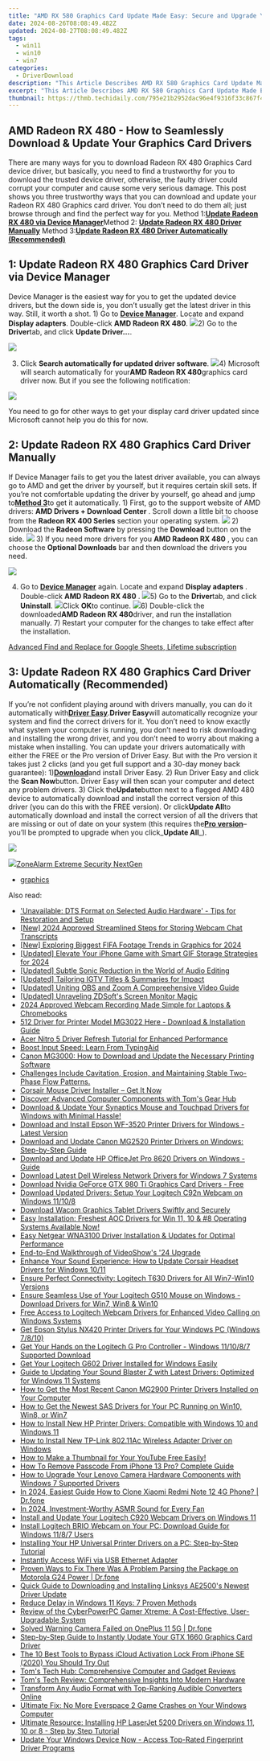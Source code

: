```yaml
---
title: "AMD RX 580 Graphics Card Update Made Easy: Secure and Upgrade Your Drivers Today"
date: 2024-08-26T08:08:49.482Z
updated: 2024-08-27T08:08:49.482Z
tags:
  - win11
  - win10
  - win7
categories:
  - DriverDownload
description: "This Article Describes AMD RX 580 Graphics Card Update Made Easy: Secure and Upgrade Your Drivers Today"
excerpt: "This Article Describes AMD RX 580 Graphics Card Update Made Easy: Secure and Upgrade Your Drivers Today"
thumbnail: https://thmb.techidaily.com/795e21b2952dac96e4f9316f33c867f4d5e9a26e7b970dc3ae9c242e74e0d377.jpg
---
```


## AMD Radeon RX 480 - How to Seamlessly Download & Update Your Graphics Card Drivers

There are many ways for you to download Radeon RX 480 Graphics Card device driver, but basically, you need to find a trustworthy for you to download the trusted device driver, otherwise, the faulty driver could corrupt your computer and cause some very serious damage. This post shows you three trustworthy ways that you can download and update your Radeon RX 480 Graphics card driver. You don’t need to do them all; just browse through and find the perfect way for you. Method 1:[**Update Radeon RX 480 via Device Manager**](https://tools.techidaily.com/drivereasy/download/)Method 2: **[Update Radeon RX 480 Driver Manually](https://tools.techidaily.com/drivereasy/download/)** Method 3:[**Update Radeon RX 480 Driver Automatically (Recommended)**](https://tools.techidaily.com/drivereasy/download/)

## **1: Update Radeon RX 480 Graphics Card Driver** **via Device Manager**

Device Manager is the easiest way for you to get the updated device drivers, but the down side is, you don’t usually get the latest driver in this way. Still, it worth a shot. 1) Go to [**Device Manager**](https://tools.techidaily.com/drivereasy/download/). Locate and expand **Display adapters**. Double-click **AMD Radeon RX 480**. ![](https://images.drivereasy.com/wp-content/uploads/2016/12/img_584f6ee252477.jpg)2) Go to the **Driver**tab, and click **Update Driver…**.

![](https://images.drivereasy.com/wp-content/uploads/2016/12/img_584f6f5a5522f.jpg)

3) Click **Search automatically for updated driver software**. ![](https://images.drivereasy.com/wp-content/uploads/2016/12/img_584f6f78e09b2-600x438.jpg)4) Microsoft will search automatically for your**AMD Radeon RX 480**graphics card driver now. But if you see the following notification:

![](https://images.drivereasy.com/wp-content/uploads/2016/12/img_584f6fe47ed8a.png)

You need to go for other ways to get your display card driver updated since Microsoft cannot help you do this for now.

## **2: Update Radeon RX 480 Graphics Card Driver** **Manually**

If Device Manager fails to get you the latest driver available, you can always go to AMD and get the driver by yourself, but it requires certain skill sets. If you’re not comfortable updating the driver by yourself, go ahead and jump to[**Method 3**](https://tools.techidaily.com/drivereasy/download/)to get it automatically.  1) First, go to the support website of AMD drivers: **AMD Drivers + Download Center**  . Scroll down a little bit to choose from the **Radeon RX 400 Series** section your operating system. ![](https://images.drivereasy.com/wp-content/uploads/2016/12/img_584f717d77cb0.png) 2) Download the **Radeon Software** by pressing the **Download** button on the side. ![](https://images.drivereasy.com/wp-content/uploads/2016/12/img_584f72b36c238.jpg) 3) If you need more drivers for you **AMD Radeon RX 480** , you can choose the **Optional Downloads**  bar and then download the drivers you need.

![](https://images.drivereasy.com/wp-content/uploads/2016/12/img_584f7327b334e-475x600.jpg)

4) Go to [**Device Manager**](https://tools.techidaily.com/drivereasy/download/) again. Locate and expand **Display adapters** . Double-click **AMD Radeon RX 480** . ![](https://images.drivereasy.com/wp-content/uploads/2016/12/img_584f6ee252477.jpg)5) Go to the **Driver**tab, and click **Uninstall**. ![](https://images.drivereasy.com/wp-content/uploads/2016/12/img_584f742f54e25.jpg)Click **OK**to continue. ![](https://images.drivereasy.com/wp-content/uploads/2016/12/img_584f7452e10b3.png)6) Double-click the downloaded**AMD Radeon RX 480**driver, and run the installation manually. 7) Restart your computer for the changes to take effect after the installation.

<!-- affiliate ads begin -->
<a href="https://secure.2checkout.com/order/checkout.php?PRODS=4729642&QTY=1&AFFILIATE=108875&CART=1">Advanced Find and Replace for Google Sheets, Lifetime subscription</a>
<!-- affiliate ads end -->
## **3: Update Radeon RX 480 Graphics Card Driver Automatically (Recommended)**

If you’re not confident playing around with drivers manually, you can do it automatically with[**Driver Easy**](https://tools.techidaily.com/drivereasy/download/).**Driver Easy**will automatically recognize your system and find the correct drivers for it. You don’t need to know exactly what system your computer is running, you don’t need to risk downloading and installing the wrong driver, and you don’t need to worry about making a mistake when installing. You can update your drivers automatically with either the FREE or the Pro version of Driver Easy. But with the Pro version it takes just 2 clicks (and you get full support and a 30-day money back guarantee): 1)[**Download**](https://tools.techidaily.com/drivereasy/download/)and install Driver Easy. 2) Run Driver Easy and click the **Scan Now**button. Driver Easy will then scan your computer and detect any problem drivers. 3) Click the**Update**button next to a flagged AMD 480 device to automatically download and install the correct version of this driver (you can do this with the FREE version). Or click**Update All**to automatically download and install the correct version of all the drivers that are missing or out of date on your system (this requires the[**Pro version**](https://tools.techidaily.com/drivereasy/download/)– you’ll be prompted to upgrade when you click_**Update All**_).

![](https://images.drivereasy.com/wp-content/uploads/2017/04/img_58e5f628aad8e.jpg)

<!-- affiliate ads begin -->
<a href="https://estore.zonealarm.com/order/checkout.php?PRODS=36245101&QTY=1&AFFILIATE=108875&CART=1"><img src="https://sc1.checkpoint.com/sc1/za/images/boxes/zang_box_trust.png" border="0">ZoneAlarm Extreme Security NextGen</a>
<!-- affiliate ads end -->
* [graphics](https://tools.techidaily.com/drivereasy/download/)

<ins class="adsbygoogle"
     style="display:block"
     data-ad-format="autorelaxed"
     data-ad-client="ca-pub-7571918770474297"
     data-ad-slot="1223367746"></ins>



<ins class="adsbygoogle"
     style="display:block"
     data-ad-client="ca-pub-7571918770474297"
     data-ad-slot="8358498916"
     data-ad-format="auto"
     data-full-width-responsive="true"></ins>

<span class="atpl-alsoreadstyle">Also read:</span>
<div><ul>
<li><a href="https://hardware-help.techidaily.com/unavailable-dts-format-on-selected-audio-hardware-tips-for-restoration-and-setup/"><u>'Unavailable: DTS Format on Selected Audio Hardware' - Tips for Restoration and Setup</u></a></li>
<li><a href="https://visual-screen-recording.techidaily.com/new-2024-approved-streamlined-steps-for-storing-webcam-chat-transcripts/"><u>[New] 2024 Approved  Streamlined Steps for Storing Webcam Chat Transcripts</u></a></li>
<li><a href="https://youtube-docs.techidaily.com/xploring-biggest-fifa-footage-trends-in-graphics-for-2024/"><u>[New] Exploring Biggest FIFA Footage Trends in Graphics for 2024</u></a></li>
<li><a href="https://fox-hovers.techidaily.com/updated-elevate-your-iphone-game-with-smart-gif-storage-strategies-for-2024/"><u>[Updated] Elevate Your iPhone Game with Smart GIF Storage Strategies for 2024</u></a></li>
<li><a href="https://fox-info.techidaily.com/updated-subtle-sonic-reduction-in-the-world-of-audio-editing/"><u>[Updated] Subtle Sonic Reduction in the World of Audio Editing</u></a></li>
<li><a href="https://instagram-videos.techidaily.com/updated-tailoring-igtv-titles-and-summaries-for-impact/"><u>[Updated] Tailoring IGTV Titles & Summaries for Impact</u></a></li>
<li><a href="https://screen-recording.techidaily.com/updated-uniting-obs-and-zoom-a-compreehensive-video-guide/"><u>[Updated] Uniting OBS and Zoom  A Compreehensive Video Guide</u></a></li>
<li><a href="https://on-screen-recording.techidaily.com/updated-unraveling-zdsofts-screen-monitor-magic/"><u>[Updated] Unraveling ZDSoft's Screen Monitor Magic</u></a></li>
<li><a href="https://screen-capture.techidaily.com/2024-approved-webcam-recording-made-simple-for-laptops-and-chromebooks/"><u>2024 Approved  Webcam Recording Made Simple for Laptops & Chromebooks</u></a></li>
<li><a href="https://hardware-help.techidaily.com/512-driver-for-printer-model-mg3022-here-download-and-installation-guide/"><u>512 Driver for Printer Model MG3022 Here - Download & Installation Guide</u></a></li>
<li><a href="https://hardware-help.techidaily.com/acer-nitro-5-driver-refresh-tutorial-for-enhanced-performance/"><u>Acer Nitro 5 Driver Refresh Tutorial for Enhanced Performance</u></a></li>
<li><a href="https://win11.techidaily.com/boost-input-speed-learn-from-typingaid/"><u>Boost Input Speed: Learn From TypingAid</u></a></li>
<li><a href="https://hardware-help.techidaily.com/canon-mg3000-how-to-download-and-update-the-necessary-printing-software/"><u>Canon MG3000: How to Download and Update the Necessary Printing Software</u></a></li>
<li><a href="https://hardware-help.techidaily.com/challenges-include-cavitation-erosion-and-maintaining-stable-two-phase-flow-patterns/"><u>Challenges Include Cavitation, Erosion, and Maintaining Stable Two-Phase Flow Patterns.</u></a></li>
<li><a href="https://hardware-help.techidaily.com/1722971702782-corsair-mouse-driver-installer-get-it-now/"><u>Corsair Mouse Driver Installer – Get It Now</u></a></li>
<li><a href="https://hardware-help.techidaily.com/discover-advanced-computer-components-with-toms-gear-hub/"><u>Discover Advanced Computer Components with Tom's Gear Hub</u></a></li>
<li><a href="https://hardware-help.techidaily.com/download-and-update-your-synaptics-mouse-and-touchpad-drivers-for-windows-with-minimal-hassle/"><u>Download & Update Your Synaptics Mouse and Touchpad Drivers for Windows with Minimal Hassle!</u></a></li>
<li><a href="https://hardware-help.techidaily.com/download-and-install-epson-wf-3520-printer-drivers-for-windows-latest-version/"><u>Download and Install Epson WF-3520 Printer Drivers for Windows - Latest Version</u></a></li>
<li><a href="https://hardware-help.techidaily.com/download-and-update-canon-mg2520-printer-drivers-on-windows-step-by-step-guide/"><u>Download and Update Canon MG2520 Printer Drivers on Windows: Step-by-Step Guide</u></a></li>
<li><a href="https://hardware-help.techidaily.com/download-and-update-hp-officejet-pro-8620-drivers-on-windows-guide/"><u>Download and Update HP OfficeJet Pro 8620 Drivers on Windows - Guide</u></a></li>
<li><a href="https://hardware-help.techidaily.com/download-latest-dell-wireless-network-drivers-for-windows-7-systems/"><u>Download Latest Dell Wireless Network Drivers for Windows 7 Systems</u></a></li>
<li><a href="https://hardware-help.techidaily.com/download-nvidia-geforce-gtx-980-ti-graphics-card-drivers-free/"><u>Download Nvidia GeForce GTX 980 Ti Graphics Card Drivers - Free</u></a></li>
<li><a href="https://hardware-help.techidaily.com/download-updated-drivers-setup-your-logitech-c92n-webcam-on-windows-11108/"><u>Download Updated Drivers: Setup Your Logitech C92n Webcam on Windows 11/10/8</u></a></li>
<li><a href="https://hardware-help.techidaily.com/download-wacom-graphics-tablet-drivers-swiftly-and-securely/"><u>Download Wacom Graphics Tablet Drivers Swiftly and Securely</u></a></li>
<li><a href="https://hardware-help.techidaily.com/easy-installation-freshest-aoc-drivers-for-win-11-10-and-8-operating-systems-available-now/"><u>Easy Installation: Freshest AOC Drivers for Win 11, 10 & #8 Operating Systems Available Now!</u></a></li>
<li><a href="https://hardware-help.techidaily.com/easy-netgear-wna3100-driver-installation-and-updates-for-optimal-performance/"><u>Easy Netgear WNA3100 Driver Installation & Updates for Optimal Performance</u></a></li>
<li><a href="https://extra-tips.techidaily.com/end-to-end-walkthrough-of-videoshows-24-upgrade/"><u>End-to-End Walkthrough of VideoShow's '24 Upgrade</u></a></li>
<li><a href="https://hardware-help.techidaily.com/enhance-your-sound-experience-how-to-update-corsair-headset-drivers-for-windows-1011/"><u>Enhance Your Sound Experience: How to Update Corsair Headset Drivers for Windows 10/11</u></a></li>
<li><a href="https://hardware-help.techidaily.com/ensure-perfect-connectivity-logitech-t630-drivers-for-all-win7-win10-versions/"><u>Ensure Perfect Connectivity: Logitech T630 Drivers for All Win7-Win10 Versions</u></a></li>
<li><a href="https://hardware-help.techidaily.com/ensure-seamless-use-of-your-logitech-g510-mouse-on-windows-download-drivers-for-win7-win8-and-win10/"><u>Ensure Seamless Use of Your Logitech G510 Mouse on Windows - Download Drivers for Win7, Win8 & Win10</u></a></li>
<li><a href="https://hardware-help.techidaily.com/free-access-to-logitech-webcam-drivers-for-enhanced-video-calling-on-windows-systems/"><u>Free Access to Logitech Webcam Drivers for Enhanced Video Calling on Windows Systems</u></a></li>
<li><a href="https://hardware-help.techidaily.com/get-epson-stylus-nx420-printer-drivers-for-your-windows-pc-windows-7810/"><u>Get Epson Stylus NX420 Printer Drivers for Your Windows PC (Windows 7/8/10)</u></a></li>
<li><a href="https://hardware-help.techidaily.com/get-your-hands-on-the-logitech-g-pro-controller-windows-111087-supported-download/"><u>Get Your Hands on the Logitech G Pro Controller - Windows 11/10/8/7 Supported Download</u></a></li>
<li><a href="https://hardware-help.techidaily.com/get-your-logitech-g602-driver-installed-for-windows-easily/"><u>Get Your Logitech G602 Driver Installed for Windows Easily</u></a></li>
<li><a href="https://hardware-help.techidaily.com/guide-to-updating-your-sound-blaster-z-with-latest-drivers-optimized-for-windows-11-systems/"><u>Guide to Updating Your Sound Blaster Z with Latest Drivers: Optimized for Windows 11 Systems</u></a></li>
<li><a href="https://hardware-help.techidaily.com/how-to-get-the-most-recent-canon-mg2900-printer-drivers-installed-on-your-computer/"><u>How to Get the Most Recent Canon MG2900 Printer Drivers Installed on Your Computer</u></a></li>
<li><a href="https://hardware-help.techidaily.com/how-to-get-the-newest-sas-drivers-for-your-pc-running-on-win10-win8-or-win7/"><u>How to Get the Newest SAS Drivers for Your PC Running on Win10, Win8, or Win7</u></a></li>
<li><a href="https://hardware-help.techidaily.com/how-to-install-new-hp-printer-drivers-compatible-with-windows-10-and-windows-11/"><u>How to Install New HP Printer Drivers: Compatible with Windows 10 and Windows 11</u></a></li>
<li><a href="https://hardware-help.techidaily.com/how-to-install-new-tp-link-80211ac-wireless-adapter-driver-on-windows/"><u>How to Install New TP-Link 802.11Ac Wireless Adapter Driver on Windows</u></a></li>
<li><a href="https://youtube-data.techidaily.com/25258521-how-to-make-a-thumbnail-for-your-youtube-free-easily/"><u>How to Make a Thumbnail for Your YouTube Free Easily!</u></a></li>
<li><a href="https://ios-unlock.techidaily.com/how-to-remove-passcode-from-iphone-13-pro-complete-guide-by-drfone-ios/"><u>How To Remove Passcode From iPhone 13 Pro? Complete Guide</u></a></li>
<li><a href="https://hardware-help.techidaily.com/how-to-upgrade-your-lenovo-camera-hardware-components-with-windows-7-supported-drivers/"><u>How to Upgrade Your Lenovo Camera Hardware Components with Windows 7 Supported Drivers</u></a></li>
<li><a href="https://android-transfer.techidaily.com/in-2024-easiest-guide-how-to-clone-xiaomi-redmi-note-12-4g-phone-drfone-by-drfone-transfer-from-android-transfer-from-android/"><u>In 2024, Easiest Guide How to Clone Xiaomi Redmi Note 12 4G Phone? | Dr.fone</u></a></li>
<li><a href="https://extra-skills.techidaily.com/in-2024-investment-worthy-asmr-sound-for-every-fan/"><u>In 2024, Investment-Worthy ASMR Sound for Every Fan</u></a></li>
<li><a href="https://hardware-help.techidaily.com/install-and-update-your-logitech-c920-webcam-drivers-on-windows-11/"><u>Install and Update Your Logitech C920 Webcam Drivers on Windows 11</u></a></li>
<li><a href="https://hardware-help.techidaily.com/install-logitech-brio-webcam-on-your-pc-download-guide-for-windows-1187-users/"><u>Install Logitech BRIO Webcam on Your PC: Download Guide for Windows 11/8/7 Users</u></a></li>
<li><a href="https://hardware-help.techidaily.com/installing-your-hp-universal-printer-drivers-on-a-pc-step-by-step-tutorial/"><u>Installing Your HP Universal Printer Drivers on a PC: Step-by-Step Tutorial</u></a></li>
<li><a href="https://driver-install.techidaily.com/instantly-access-wifi-via-usb-ethernet-adapter/"><u>Instantly Access WiFi via USB Ethernet Adapter</u></a></li>
<li><a href="https://fix-guide.techidaily.com/proven-ways-to-fix-there-was-a-problem-parsing-the-package-on-motorola-g24-power-drfone-by-drfone-fix-android-problems-fix-android-problems/"><u>Proven Ways to Fix There Was A Problem Parsing the Package on Motorola G24 Power | Dr.fone</u></a></li>
<li><a href="https://hardware-help.techidaily.com/quick-guide-to-downloading-and-installing-linksys-ae2500s-newest-driver-update/"><u>Quick Guide to Downloading and Installing Linksys AE2500's Newest Driver Update</u></a></li>
<li><a href="https://win11.techidaily.com/reduce-delay-in-windows-11-keys-7-proven-methods/"><u>Reduce Delay in Windows 11 Keys: 7 Proven Methods</u></a></li>
<li><a href="https://hardware-help.techidaily.com/review-of-the-cyberpowerpc-gamer-xtreme-a-cost-effective-user-upgradable-system/"><u>Review of the CyberPowerPC Gamer Xtreme: A Cost-Effective, User-Upgradable System</u></a></li>
<li><a href="https://fix-guide.techidaily.com/solved-warning-camera-failed-on-oneplus-11-5g-drfone-by-drfone-fix-android-problems-fix-android-problems/"><u>Solved Warning Camera Failed on OnePlus 11 5G | Dr.fone</u></a></li>
<li><a href="https://hardware-help.techidaily.com/step-by-step-guide-to-instantly-update-your-gtx-1660-graphics-card-driver/"><u>Step-by-Step Guide to Instantly Update Your GTX 1660 Graphics Card Driver</u></a></li>
<li><a href="https://activate-lock.techidaily.com/the-10-best-tools-to-bypass-icloud-activation-lock-from-iphone-se-2020-you-should-try-out-by-drfone-ios/"><u>The 10 Best Tools to Bypass iCloud Activation Lock From iPhone SE (2020) You Should Try Out</u></a></li>
<li><a href="https://hardware-help.techidaily.com/toms-tech-hub-comprehensive-computer-and-gadget-reviews/"><u>Tom's Tech Hub: Comprehensive Computer and Gadget Reviews</u></a></li>
<li><a href="https://hardware-tips.techidaily.com/toms-tech-review-comprehensive-insights-into-modern-hardware/"><u>Tom's Tech Review: Comprehensive Insights Into Modern Hardware</u></a></li>
<li><a href="https://tech-renaissance.techidaily.com/transform-any-audio-format-with-top-ranking-audible-converters-online/"><u>Transform Any Audio Format with Top-Ranking Audible Converters Online</u></a></li>
<li><a href="https://win-able.techidaily.com/ultimate-fix-no-more-everspace-2-game-crashes-on-your-windows-computer/"><u>Ultimate Fix: No More Everspace 2 Game Crashes on Your Windows Computer</u></a></li>
<li><a href="https://hardware-help.techidaily.com/ultimate-resource-installing-hp-laserjet-5200-drivers-on-windows-11-10-or-8-step-by-step-tutorial/"><u>Ultimate Resource: Installing HP LaserJet 5200 Drivers on Windows 11, 10 or 8 - Step by Step Tutorial</u></a></li>
<li><a href="https://hardware-help.techidaily.com/update-your-windows-device-now-access-top-rated-fingerprint-driver-programs/"><u>Update Your Windows Device Now - Access Top-Rated Fingerprint Driver Programs</u></a></li>
</ul></div>
